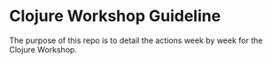 # Clojure Workshop Guideline

The purpose of this repo is to detail the actions week by week for the Clojure Workshop.
